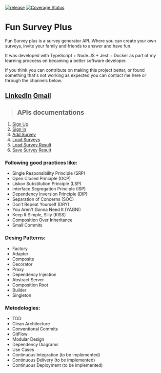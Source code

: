 [![release](https://github.com/natomendes/fun-survey-plus/actions/workflows/release.yml/badge.svg)](https://github.com/natomendes/fun-survey-plus/actions/workflows/release.yml)
[![Coverage Status](https://coveralls.io/repos/github/natomendes/fun-survey-plus/badge.svg?branch=main)](https://coveralls.io/github/natomendes/fun-survey-plus?branch=main)
# Fun Survey Plus
Fun Survey plus is a survey generator API.
Where you can create your own surveys, invite your family and friends to answer and have fun.

It was developed with TypeScript + Node.JS + Jest + Docker as part of my learning proccess on becaming a better software developer.

If you think you can contribute on making this project better, or found something that's not working as expected you can contact me here or through the channels below.

## [LinkedIn](https://www.linkedin.com/in/renatolmendes/)  [Gmail](mailto:mendeslrenato@gmail.com) 


> ## APIs documentations
1. [Sign Up](./requirements/signup.md)
2. [Sign In](./requirements/login.md)
3. [Add Survey](./requirements/add-survey.md)
4. [Load Surveys](./requirements/load-surveys.md)
5. [Load Survey Result](./requirements/load-survey-result.md)
6. [Save Survey Result](./requirements/save-survey-result.md)

### Following good practices like:
 - Single Responsibility Principle (SRP)
 - Open Closed Principle (OCP)
 - Liskov Substitution Principle (LSP)
 - Interface Segregation Principle (ISP)
 - Dependency Inversion Principle (DIP)
 - Separation of Concerns (SOC)
 - Don't Repeat Yourself (DRY)
 - You Aren't Gonna Need It (YAGNI)
 - Keep It Simple, Silly (KISS)
 - Composition Over Inheritance
 - Small Commits
 
 ### Desing Patterns:
 - Factory
 - Adapter
 - Composite
 - Decorator
 - Proxy
 - Dependency Injection
 - Abstract Server
 - Composition Root
 - Builder
 - Singleton
 
 ### Metodologies:
 - TDD
 - Clean Architecture
 - Conventional Commits
 - GitFlow
 - Modular Design
 - Dependency Diagrams
 - Use Cases
 - Continuous Integration (to be implemented)
 - Continuous Delivery (to be implemented)
 - Continuous Deployment (to be implemented)
 

